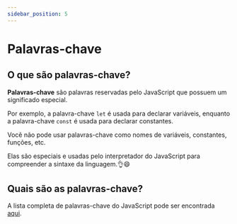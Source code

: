 ```yaml
---
sidebar_position: 5
---
```


# Palavras-chave

## O que são palavras-chave?

**Palavras-chave** são palavras reservadas pelo JavaScript que possuem um significado especial.

Por exemplo, a palavra-chave `let` é usada para declarar variáveis, enquanto a palavra-chave `const` é usada para declarar constantes.

Você não pode usar palavras-chave como nomes de variáveis, constantes, funções, etc.

Elas são especiais e usadas pelo interpretador do JavaScript para compreender a sintaxe da linguagem.👌😄

## Quais são as palavras-chave?

A lista completa de palavras-chave do JavaScript pode ser encontrada [aqui](https://www.w3schools.com/js/js_reserved.asp).
